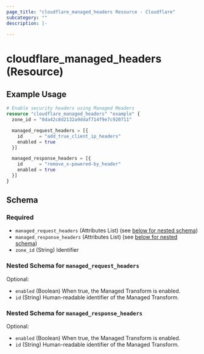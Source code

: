 ```yaml
---
page_title: "cloudflare_managed_headers Resource - Cloudflare"
subcategory: ""
description: |-
  
---
```


# cloudflare_managed_headers (Resource)



## Example Usage

```terraform
# Enable security headers using Managed Meaders
resource "cloudflare_managed_headers" "example" {
  zone_id = "0da42c8d2132a9ddaf714f9e7c920711"

  managed_request_headers = [{
    id      = "add_true_client_ip_headers"
    enabled = true
  }]

  managed_response_headers = [{
    id      = "remove_x-powered-by_header"
    enabled = true
  }]
}
```
<!-- schema generated by tfplugindocs -->
## Schema

### Required

- `managed_request_headers` (Attributes List) (see [below for nested schema](#nestedatt--managed_request_headers))
- `managed_response_headers` (Attributes List) (see [below for nested schema](#nestedatt--managed_response_headers))
- `zone_id` (String) Identifier

<a id="nestedatt--managed_request_headers"></a>
### Nested Schema for `managed_request_headers`

Optional:

- `enabled` (Boolean) When true, the Managed Transform is enabled.
- `id` (String) Human-readable identifier of the Managed Transform.


<a id="nestedatt--managed_response_headers"></a>
### Nested Schema for `managed_response_headers`

Optional:

- `enabled` (Boolean) When true, the Managed Transform is enabled.
- `id` (String) Human-readable identifier of the Managed Transform.


